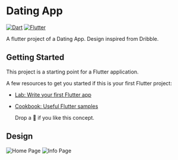 # Dating App

[![Dart](https://img.shields.io/badge/-Dart-0175C2?style=flat&logo=dart&link=https://github.com/sumitt1080)](https://github.com/sumitt1080)
[![Flutter](https://img.shields.io/badge/-Flutter-02569B?style=flat&logo=flutter&link=https://github.com/sumitt1080)](https://github.com/sumitt1080)

A flutter project of a Dating App. Design inspired from Dribble.

## Getting Started

This project is a starting point for a Flutter application.

A few resources to get you started if this is your first Flutter project:

- [Lab: Write your first Flutter app](https://flutter.io/docs/get-started/codelab)
- [Cookbook: Useful Flutter samples](https://flutter.io/docs/cookbook)

  Drop a 🌟 if you like this concept.


## Design

 ![Home Page](https://raw.githubusercontent.com/sumitt1080/datingapp/master/assets/images/design%20(2)%20(1).jpg)
 ![Info Page](https://raw.githubusercontent.com/sumitt1080/datingapp/master/assets/images/design%20(3).jpg)
